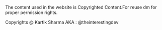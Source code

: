 The content used in the website is Copyrighted Content.For reuse dm for proper permission rights.


Copyrights
@ Kartik Sharma
AKA : @theinterestingdev
